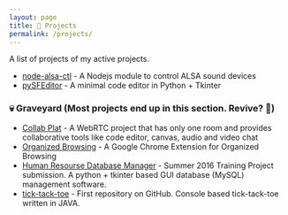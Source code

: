 ```yaml
---
layout: page
title: 📔 Projects
permalink: /projects/
---
```


A list of projects of my active projects.

- [node-alsa-ctl](https://github.com/griimick/node-alsa-ctl) - A Nodejs module to control ALSA sound devices
- [pySFEditor](https://github.com/griimick/pySFEditor) - A minimal code editor in Python + Tkinter

### 💀 Graveyard (Most projects end up in this section. Revive? 👀)

- [Collab Plat](https://github.com/Dallas-tu/Collab-Plat) - A WebRTC project that has only one room and provides collaborative tools like code editor, canvas, audio and video chat
- [Organized Browsing](https://github.com/griimick/Organized-Browsing) - A Google Chrome Extension for Organized Browsing
- [Human Resourse Database Manager](https://github.com/griimick/Summer-2016) - Summer 2016 Training Project submission. A python + tkinter based GUI database (MySQL) management software. 
- [tick-tack-toe](https://githib.com/griimick/tick-tack-toe) - First repository on GitHub. Console based tick-tack-toe written in JAVA.
